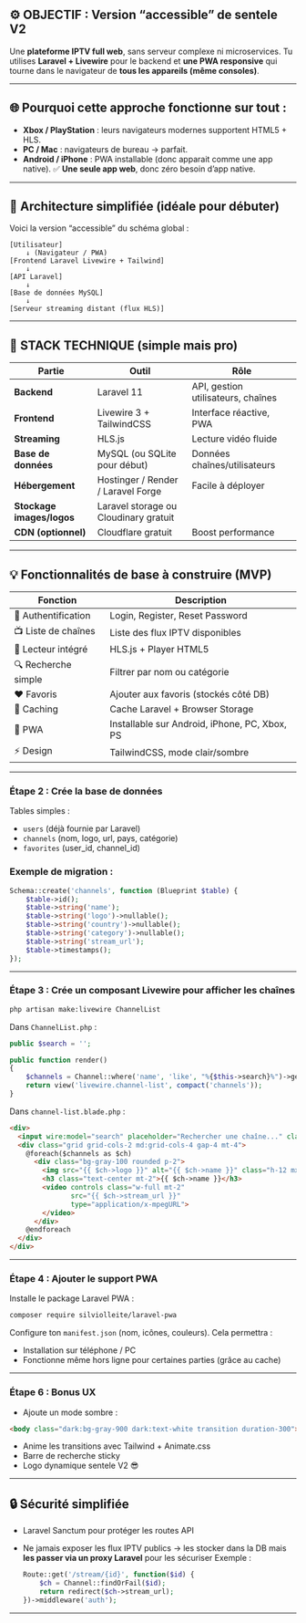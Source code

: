

## ⚙️ OBJECTIF : Version “accessible” de sentele V2

Une **plateforme IPTV full web**, sans serveur complexe ni microservices.
Tu utilises **Laravel + Livewire** pour le backend et **une PWA responsive** qui tourne dans le navigateur de **tous les appareils (même consoles)**.

---

## 🌐 Pourquoi cette approche fonctionne sur tout :

* **Xbox / PlayStation** : leurs navigateurs modernes supportent HTML5 + HLS.
* **PC / Mac** : navigateurs de bureau → parfait.
* **Android / iPhone** : PWA installable (donc apparait comme une app native).
  ✅ **Une seule app web**, donc zéro besoin d’app native.

---

## 🧱 Architecture simplifiée (idéale pour débuter)

Voici la version “accessible” du schéma global :

```
[Utilisateur] 
    ↓ (Navigateur / PWA)
[Frontend Laravel Livewire + Tailwind]
    ↓
[API Laravel]
    ↓
[Base de données MySQL]
    ↓
[Serveur streaming distant (flux HLS)]
```

---

## 🧩 STACK TECHNIQUE (simple mais pro)

| Partie                    | Outil                                 | Rôle                               |
| ------------------------- | ------------------------------------- | ---------------------------------- |
| **Backend**               | Laravel 11                            | API, gestion utilisateurs, chaînes |
| **Frontend**              | Livewire 3 + TailwindCSS              | Interface réactive, PWA            |
| **Streaming**             | HLS.js                                | Lecture vidéo fluide               |
| **Base de données**       | MySQL (ou SQLite pour début)          | Données chaînes/utilisateurs       |
| **Hébergement**           | Hostinger / Render / Laravel Forge    | Facile à déployer                  |
| **Stockage images/logos** | Laravel storage ou Cloudinary gratuit |                                    |
| **CDN (optionnel)**       | Cloudflare gratuit                    | Boost performance                  |

---

## 💡 Fonctionnalités de base à construire (MVP)

| Fonction            | Description                                   |
| ------------------- | --------------------------------------------- |
| 🔐 Authentification | Login, Register, Reset Password               |
| 📺 Liste de chaînes | Liste des flux IPTV disponibles               |
| 🎥 Lecteur intégré  | HLS.js + Player HTML5                         |
| 🔍 Recherche simple | Filtrer par nom ou catégorie                  |
| ❤️ Favoris          | Ajouter aux favoris (stockés côté DB)         |
| 🧠 Caching          | Cache Laravel + Browser Storage               |
| 📱 PWA              | Installable sur Android, iPhone, PC, Xbox, PS |
| ⚡ Design            | TailwindCSS, mode clair/sombre                |

---


### **Étape 2 : Crée la base de données**

Tables simples :

* `users` (déjà fournie par Laravel)
* `channels` (nom, logo, url, pays, catégorie)
* `favorites` (user_id, channel_id)

### Exemple de migration :

```php
Schema::create('channels', function (Blueprint $table) {
    $table->id();
    $table->string('name');
    $table->string('logo')->nullable();
    $table->string('country')->nullable();
    $table->string('category')->nullable();
    $table->string('stream_url');
    $table->timestamps();
});
```

---

### **Étape 3 : Crée un composant Livewire pour afficher les chaînes**

```bash
php artisan make:livewire ChannelList
```

Dans `ChannelList.php` :

```php
public $search = '';

public function render()
{
    $channels = Channel::where('name', 'like', "%{$this->search}%")->get();
    return view('livewire.channel-list', compact('channels'));
}
```

Dans `channel-list.blade.php` :

```html
<div>
  <input wire:model="search" placeholder="Rechercher une chaîne..." class="w-full p-2 border rounded">
  <div class="grid grid-cols-2 md:grid-cols-4 gap-4 mt-4">
    @foreach($channels as $ch)
      <div class="bg-gray-100 rounded p-2">
        <img src="{{ $ch->logo }}" alt="{{ $ch->name }}" class="h-12 mx-auto">
        <h3 class="text-center mt-2">{{ $ch->name }}</h3>
        <video controls class="w-full mt-2" 
               src="{{ $ch->stream_url }}" 
               type="application/x-mpegURL">
        </video>
      </div>
    @endforeach
  </div>
</div>
```

---

### **Étape 4 : Ajouter le support PWA**

Installe le package Laravel PWA :

```bash
composer require silviolleite/laravel-pwa
```

Configure ton `manifest.json` (nom, icônes, couleurs).
Cela permettra :

* Installation sur téléphone / PC
* Fonctionne même hors ligne pour certaines parties (grâce au cache)

---

### **Étape 6 : Bonus UX**

* Ajoute un mode sombre :

```html
<body class="dark:bg-gray-900 dark:text-white transition duration-300">
```

* Anime les transitions avec Tailwind + Animate.css
* Barre de recherche sticky
* Logo dynamique sentele V2 😎

---

## 🔒 Sécurité simplifiée

* Laravel Sanctum pour protéger les routes API
* Ne jamais exposer les flux IPTV publics → les stocker dans la DB mais **les passer via un proxy Laravel** pour les sécuriser
  Exemple :

  ```php
  Route::get('/stream/{id}', function($id) {
      $ch = Channel::findOrFail($id);
      return redirect($ch->stream_url);
  })->middleware('auth');
  ```

---
